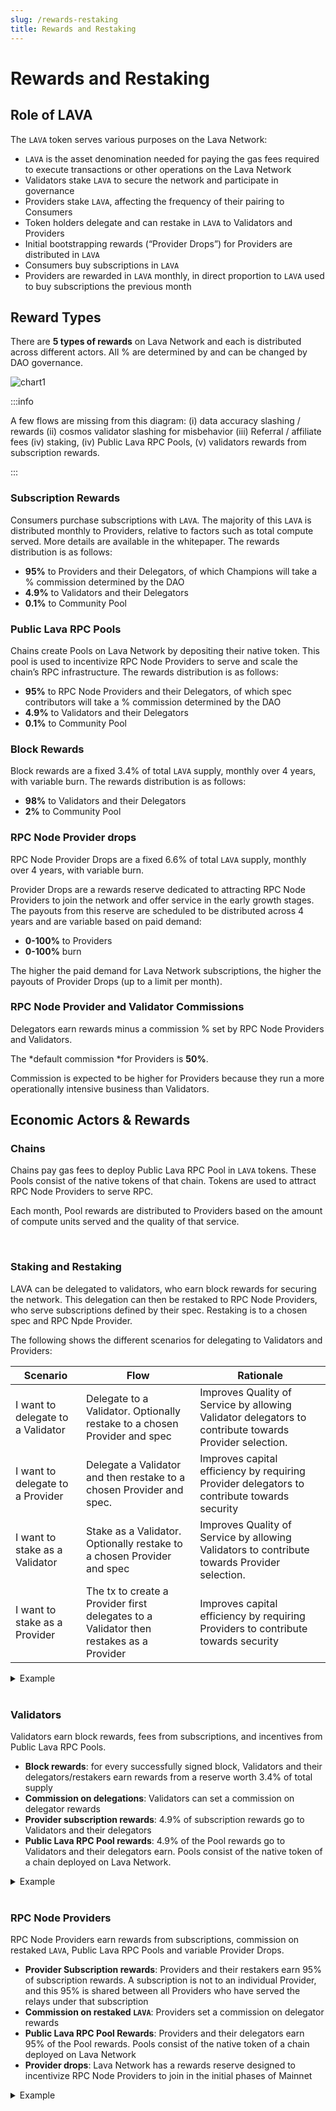 ```yaml
---
slug: /rewards-restaking
title: Rewards and Restaking
---
```


# Rewards and Restaking
##  Role of LAVA

The `LAVA` token serves various purposes on the Lava Network:
- `LAVA` is the asset denomination needed for paying the gas fees required to execute transactions or other operations on the Lava Network
- Validators stake `LAVA` to secure the network and participate in governance 
- Providers stake `LAVA`, affecting the frequency of their pairing to Consumers
- Token holders delegate and can restake in `LAVA` to Validators and Providers
- Initial bootstrapping rewards (“Provider Drops”) for Providers are distributed in `LAVA`
- Consumers buy subscriptions in `LAVA`
- Providers are rewarded in `LAVA` monthly, in direct proportion to `LAVA` used to buy subscriptions the previous month

## Reward Types
There are **5 types of rewards** on Lava Network and each is distributed across different actors. All % are determined by and can be changed by DAO governance.

![chart1](/img/tokenomics/chart1.png)


:::info

A few flows are missing from this diagram: (i) data accuracy slashing / rewards (ii) cosmos validator slashing for misbehavior (iii) Referral / affiliate fees (iv) staking, (iv) Public Lava RPC Pools, (v) validators rewards from subscription rewards.

:::


### Subscription Rewards 
 
Consumers purchase subscriptions with `LAVA`. The majority of this `LAVA` is distributed monthly to Providers, relative to factors such as total compute served. More details are available in the whitepaper. The rewards distribution is as follows:
- **95%** to Providers and their Delegators, of which Champions will take a % commission determined by the DAO
- **4.9%** to Validators and their Delegators 
- **0.1%** to Community Pool 

### Public Lava RPC Pools

Chains create Pools on Lava Network by depositing their native token. This pool is used to incentivize RPC Node Providers to serve and scale the chain’s RPC infrastructure. The rewards distribution is as follows:
- **95%** to RPC Node Providers and their Delegators, of which spec contributors will take a % commission determined by the DAO
- **4.9%** to Validators and their Delegators 
- **0.1%** to Community Pool 

### Block Rewards 
    
Block rewards are a fixed 3.4% of total `LAVA` supply, monthly over 4 years, with variable burn. The rewards distribution is as follows:

- **98%** to Validators and their Delegators 
- **2%** to Community Pool


### RPC Node Provider drops 

RPC Node Provider Drops are a fixed 6.6% of total `LAVA` supply, monthly over 4 years, with variable burn. 

Provider Drops are a rewards reserve dedicated to attracting RPC Node Providers to join the network and offer service in the early growth stages. The payouts from this reserve are scheduled to be distributed across 4 years and are variable based on paid demand: 
- **0-100%** to Providers
- **0-100%** burn

The higher the paid demand for Lava Network subscriptions, the higher the payouts of Provider Drops (up to a limit per month).


### RPC Node Provider and Validator Commissions 

Delegators earn rewards minus a commission % set by RPC Node Providers and Validators. 

The *default commission *for Providers is **50%**.

Commission is expected to be higher for Providers because they run a more operationally intensive business than Validators.




##  Economic Actors & Rewards

### Chains 
Chains pay gas fees to deploy Public Lava RPC Pool in `LAVA` tokens. These Pools consist of the native tokens of that chain. Tokens are used to attract RPC Node Providers to serve RPC. 

Each month, Pool rewards are distributed to Providers based on the amount of compute units served and the quality of that service. 

<br />

### Staking and Restaking 

LAVA can be delegated to validators, who earn block rewards for securing the network. This delegation can then be restaked to RPC Node Providers, who serve subscriptions defined by their spec. Restaking is to a chosen spec and RPC Npde Provider. 

The following shows the different scenarios for delegating to Validators and Providers:

| Scenario                      | Flow                                                    | Rationale                                                                              |
|-------------------------------|---------------------------------------------------------|----------------------------------------------------------------------------------------|
| I want to delegate to a Validator | Delegate to a Validator. Optionally restake to a chosen Provider and spec | Improves Quality of Service by allowing Validator delegators to contribute towards Provider selection. |
| I want to delegate to a Provider | Delegate a Validator and then restake to a chosen Provider and spec. | Improves capital efficiency by requiring Provider delegators to contribute towards security |
| I want to stake as a Validator | Stake as a Validator. Optionally restake to a chosen Provider and spec | Improves Quality of Service by allowing Validators to contribute towards Provider selection. |
| I want to stake as a Provider | The tx to create a Provider first delegates to a Validator then restakes as a Provider | Improves capital efficiency by requiring Providers to contribute towards security |


<details>
<summary> Example </summary>

Staking to a Validator Scenario #1: Validator has staked a minimum of 100 `LAVA` and a user wants to delegate. The Delegator can stake `LAVA` solely to the Validator, without obligation to restake to a Provider. 

Staking to a spec Scenario #2: Provider has staked a minimum of 100 `LAVA` and a user wants to delegate to the Provider’s Dymension RPC spec to earn a share of their rewards for serving Dymension RPC. Delegator is required to first delegate to a Validator. No additional capital is required but the delegation can be restaked to a spec, meaning greater risk but higher rewards (Provider rewards to Delegators). 
</details>

<br />

### Validators 

Validators earn block rewards, fees from subscriptions, and incentives from Public Lava RPC Pools.

- **Block rewards**: for every successfully signed block, Validators and their delegators/restakers earn rewards from a reserve worth 3.4% of total supply 
- **Commission on delegations**: Validators can set a commission on delegator rewards
- **Provider subscription rewards**: 4.9% of subscription rewards go to Validators and their delegators
- **Public Lava RPC Pool rewards**: 4.9% of the Pool rewards go to Validators and their delegators earn. Pools consist of the native token of a chain deployed on Lava Network.


<details>
<summary> Example </summary>

Validator has staked a minimum of 100 `LAVA`. A user delegates 50 `LAVA` to the Validator i.e. Validator has 66.6% of stake and delegator has 33.3%. 
Consider a scenario where the block reward is 1000 `LAVA` and commission is 5%. 

98% (980 `LAVA`) of Block rewards go to Validators and delegators. 2% goes to the Community Pool (20 `LAVA`). 

Of the 980 `LAVA`, the Validator gets (980*0.66) + (980*0.33*0.05) in rewards i.e. 668.85 `LAVA`. Delegators would get 311.15 `LAVA`. 

Additionally, if there is a Public Lava RPC Pool of 1000 TOKEN or a Subscription pool of 1000 `LAVA`, Providers and their delegators would get 95%, Validators and their delegators would get 4.9% and the Community Pool would get 0.1%. 

Of the 4.9% (49 TOKEN or `LAVA`), assuming the same 2:1 ratio in Validator:Delegator stake and a 5% commission, the Validator gets (49*0.66) + (49*0.33*0.05) in rewards i.e. 33.1485 TOKEN or `LAVA`. Delegators would get 15.8515 TOKEN or `LAVA`. 
</details>

<br />

### RPC Node Providers
RPC Node Providers earn rewards from subscriptions, commission on restaked `LAVA`, Public Lava RPC Pools and variable Provider Drops. 

- **Provider Subscription rewards**: Providers and their restakers earn 95% of subscription rewards. A subscription is not to an individual Provider, and this 95% is shared between all Providers who have served the relays under that subscription
- **Commission on restaked `LAVA`**: Providers set a commission on delegator rewards
- **Public Lava RPC Pool Rewards**: Providers and their delegators earn 95% of the Pool rewards. Pools consist of the native token of a chain deployed on Lava Network
- **Provider drops**: Lava Network has a rewards reserve designed to incentivize RPC Node Providers to join in the initial phases of Mainnet

<details>
<summary> Example </summary>

Provider has staked a minimum of 100 `LAVA`. A user delegates 50 `LAVA` to the Provider (which has also restaked to a Validator of their choice) i.e. Provider has 66.6% of stake and delegator has 33.3%. The Delegator would also restake the same 50 `LAVA` to a Validator, taking on extra risk but earning additional yield, as calculated in the previous section on Validator rewards.

Consider a scenario where the monthly Subscriptions total to 1000 `LAVA` and Provider commission is 5%. This example assumes that there is 1 Provider and Champion commission is 0% - learn more in the next section.

The Provider and their delegators would get 95%, Validators and their delegators would get 4.9% and the Community Pool would get 0.1%. 
Of the 95% (950 `LAVA`), given that Provider stake is 2:1 of delegations and there is a 5% commission, the Provider gets (950*0.66) + (950*0.33*0.05) in rewards i.e. 642.675 `LAVA`. Delegators would get 307.325 `LAVA`. 

If there are multiple Providers on the network, individual Subscription rewards are determined by factors including Quality of Service and compute served. More details are available in the whitepaper. 

RPC Node Providers also receive Drops, a variable reward boost distributed monthly in direct proportion to paid demand for Lava Network. In cases where there are a few Providers or quality is low, Drop rewards may not be distributed. This is to prevent collusion between Consumers and Providers to earn rewards.
</details>
<br/>
